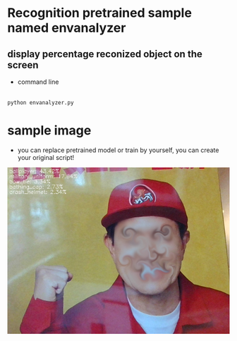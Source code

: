 # Recognition pretrained sample named envanalyzer
## display percentage reconized object on the screen

- command line

```

python envanalyzer.py 

```
# sample image
- you can replace pretrained model or train by yourself, you can create your original script!

![Test Image 3](detect_sample.png)
